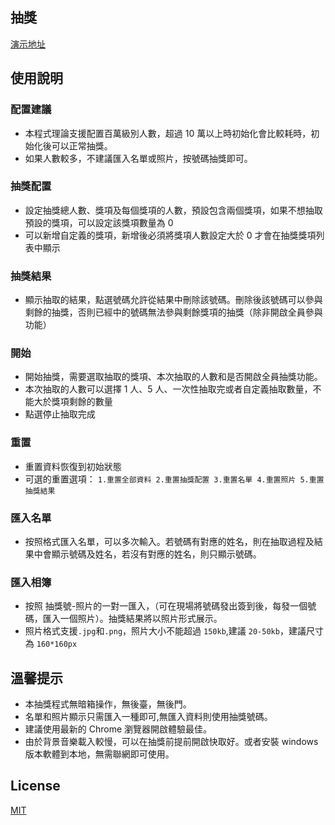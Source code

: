 ## 抽獎

[演示地址](https://vitozyf.github.io/lucky-draw/index.html#/?tdsourcetag=s_pctim_aiomsg)

## 使用說明

### 配置建議

- 本程式理論支援配置百萬級別人數，超過 10 萬以上時初始化會比較耗時，初始化後可以正常抽獎。
- 如果人數較多，不建議匯入名單或照片，按號碼抽獎即可。

### 抽獎配置

- 設定抽獎總人數、獎項及每個獎項的人數，預設包含兩個獎項，如果不想抽取預設的獎項，可以設定該獎項數量為 0
- 可以新增自定義的獎項，新增後必須將獎項人數設定大於 0 才會在抽獎獎項列表中顯示

### 抽獎結果

- 顯示抽取的結果，點選號碼允許從結果中刪除該號碼。刪除後該號碼可以參與剩餘的抽獎，否則已經中的號碼無法參與剩餘獎項的抽獎（除非開啟全員參與功能）

### 開始

- 開始抽獎，需要選取抽取的獎項、本次抽取的人數和是否開啟全員抽獎功能。
- 本次抽取的人數可以選擇 1 人、5 人、一次性抽取完或者自定義抽取數量，不能大於獎項剩餘的數量
- 點選停止抽取完成

### 重置

- 重置資料恢復到初始狀態
- 可選的重置選項：
  `1.重置全部資料 2.重置抽獎配置 3.重置名單 4.重置照片 5.重置抽獎結果`

### 匯入名單

- 按照格式匯入名單，可以多次輸入。若號碼有對應的姓名，則在抽取過程及結果中會顯示號碼及姓名，若沒有對應的姓名，則只顯示號碼。

### 匯入相簿

- 按照 抽獎號-照片的一對一匯入，（可在現場將號碼發出簽到後，每發一個號碼，匯入一個照片）。抽獎結果將以照片形式展示。
- 照片格式支援`.jpg`和`.png`，照片大小不能超過 `150kb`,建議 `20-50kb`，建議尺寸為 `160*160px`

## 溫馨提示

- 本抽獎程式無暗箱操作，無後臺，無後門。
- 名單和照片顯示只需匯入一種即可,無匯入資料則使用抽獎號碼。
- 建議使用最新的 Chrome 瀏覽器開啟體驗最佳。
- 由於背景音樂載入較慢，可以在抽獎前提前開啟快取好。或者安裝 windows 版本軟體到本地，無需聯網即可使用。

## License

[MIT](https://choosealicense.com/licenses/mit/)
